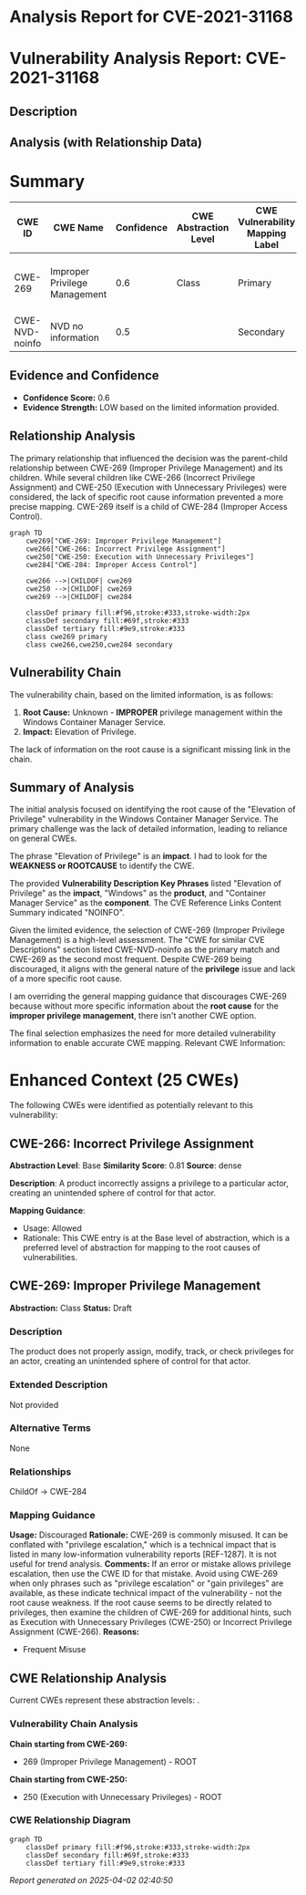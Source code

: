 # Analysis Report for CVE-2021-31168

# Vulnerability Analysis Report: CVE-2021-31168

## Description



## Analysis (with Relationship Data)

# Summary
| CWE ID | CWE Name | Confidence | CWE Abstraction Level | CWE Vulnerability Mapping Label | CWE-Vulnerability Mapping Notes |
|---|---|---|---|---|---|
| CWE-269 | Improper Privilege Management | 0.6 | Class | Primary | Discouraged, but selected due to lack of specific root cause. |
| CWE-NVD-noinfo | NVD no information | 0.5 |  | Secondary | Not a real CWE |

## Evidence and Confidence

*   **Confidence Score:** 0.6
*   **Evidence Strength:** LOW based on the limited information provided.

## Relationship Analysis
The primary relationship that influenced the decision was the parent-child relationship between CWE-269 (Improper Privilege Management) and its children. While several children like CWE-266 (Incorrect Privilege Assignment) and CWE-250 (Execution with Unnecessary Privileges) were considered, the lack of specific root cause information prevented a more precise mapping. CWE-269 itself is a child of CWE-284 (Improper Access Control).

```mermaid
graph TD
    cwe269["CWE-269: Improper Privilege Management"]
    cwe266["CWE-266: Incorrect Privilege Assignment"]
    cwe250["CWE-250: Execution with Unnecessary Privileges"]
    cwe284["CWE-284: Improper Access Control"]
    
    cwe266 -->|CHILDOF| cwe269
    cwe250 -->|CHILDOF| cwe269
    cwe269 -->|CHILDOF| cwe284

    classDef primary fill:#f96,stroke:#333,stroke-width:2px
    classDef secondary fill:#69f,stroke:#333
    classDef tertiary fill:#9e9,stroke:#333
    class cwe269 primary
    class cwe266,cwe250,cwe284 secondary
```

## Vulnerability Chain
The vulnerability chain, based on the limited information, is as follows:
1.  **Root Cause:** Unknown - **IMPROPER** privilege management within the Windows Container Manager Service.
2.  **Impact:** Elevation of Privilege.

The lack of information on the root cause is a significant missing link in the chain.

## Summary of Analysis
The initial analysis focused on identifying the root cause of the "Elevation of Privilege" vulnerability in the Windows Container Manager Service. The primary challenge was the lack of detailed information, leading to reliance on general CWEs.

The phrase "Elevation of Privilege" is an **impact**. I had to look for the **WEAKNESS or ROOTCAUSE** to identify the CWE.

The provided **Vulnerability Description Key Phrases** listed "Elevation of Privilege" as the **impact**, "Windows" as the **product**, and "Container Manager Service" as the **component**. The CVE Reference Links Content Summary indicated "NOINFO".

Given the limited evidence, the selection of CWE-269 (Improper Privilege Management) is a high-level assessment. The "CWE for similar CVE Descriptions" section listed CWE-NVD-noinfo as the primary match and CWE-269 as the second most frequent. Despite CWE-269 being discouraged, it aligns with the general nature of the **privilege** issue and lack of a more specific root cause.

I am overriding the general mapping guidance that discourages CWE-269 because without more specific information about the **root cause** for the **improper privilege management**, there isn't another CWE option.

The final selection emphasizes the need for more detailed vulnerability information to enable accurate CWE mapping.
Relevant CWE Information:

# Enhanced Context (25 CWEs)
The following CWEs were identified as potentially relevant to this vulnerability:

## CWE-266: Incorrect Privilege Assignment
**Abstraction Level**: Base
**Similarity Score**: 0.81
**Source**: dense

**Description**:
A product incorrectly assigns a privilege to a particular actor, creating an unintended sphere of control for that actor.

**Mapping Guidance**:
- Usage: Allowed
- Rationale: This CWE entry is at the Base level of abstraction, which is a preferred level of abstraction for mapping to the root causes of vulnerabilities.

## CWE-269: Improper Privilege Management
**Abstraction:** Class
**Status:** Draft

### Description
The product does not properly assign, modify, track, or check privileges for an actor, creating an unintended sphere of control for that actor.

### Extended Description
Not provided

### Alternative Terms
None

### Relationships
ChildOf -> CWE-284

### Mapping Guidance
**Usage:** Discouraged
**Rationale:** CWE-269 is commonly misused. It can be conflated with "privilege escalation," which is a technical impact that is listed in many low-information vulnerability reports [REF-1287]. It is not useful for trend analysis.
**Comments:** If an error or mistake allows privilege escalation, then use the CWE ID for that mistake. Avoid using CWE-269 when only phrases such as "privilege escalation" or "gain privileges" are available, as these indicate technical impact of the vulnerability - not the root cause weakness. If the root cause seems to be directly related to privileges, then examine the children of CWE-269 for additional hints, such as Execution with Unnecessary Privileges (CWE-250) or Incorrect Privilege Assignment (CWE-266).
**Reasons:**
- Frequent Misuse


## CWE Relationship Analysis

Current CWEs represent these abstraction levels: .


### Vulnerability Chain Analysis

**Chain starting from CWE-269:**
- 269 (Improper Privilege Management) - ROOT


**Chain starting from CWE-250:**
- 250 (Execution with Unnecessary Privileges) - ROOT



### CWE Relationship Diagram

```mermaid
graph TD
    classDef primary fill:#f96,stroke:#333,stroke-width:2px
    classDef secondary fill:#69f,stroke:#333
    classDef tertiary fill:#9e9,stroke:#333
```



*Report generated on 2025-04-02 02:40:50*
